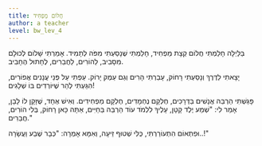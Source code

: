 ```yaml
---
title: חֲלוֹם מַפְחִיד
author: a teacher
level: bw_lev_4
---
```

בַּלַּיְלָה חָלַמְתִּי חֲלוֹם קְצָת מַפְחִיד,
חָלַמְתִּי שֶׁנָסַעְתִי מִפֹּה לְתָמִיד.
אָמַרְתִּי שָׁלוֹם לְכוּלָם מִסָבִיב,
לַהוֹרִים, לַחֲבֵרִים, לֶחָתוּל הֶחָבִיב.

יָצָאתִי לַדֶּרֶךְ וְנָסַעְתִי רָחוֹק,
עָבַרְתִּי הָרִים וְגַם עֵמֶק יָרוֹק.
עַפְתִּי עַל פְּנֵי עֲנָנִים אֲפוֹרִים,
הִגַּעְתִּי לְהַר שֶׁיּוֹרְדִים בּוֹ שְׁלָגִים!

פָּגַשְׁתִּי הַרְבֵּה אֲנָשִׁים בַּדְּרָכִים,
חֶלְקָם נֶחְמָדִים, חֶלְקָם מַפְחִידִים.
וְאִישׁ אֶחָד, שֶׁזָּקָן לוֹ לָבָן,
אָמַר לִי: "שְׁמַע יֶלֶד קָטָן,
עָלֶיךָ לִלְמֹד עוֹד הַרְבֵּה בַּחַיִּים,
אַתָּה כָּאן רָחוֹק, בְּלִי הוֹרִים, חֲבֵרִים."

וּפִתְאוֹם הִתְעוֹרַרְתִּי, כֻּלִּי שְׁטוּף זֵיעָה,
וְאִמָּא אָמְרָה: "כְּבָר שֶׁבַע וַעֲשָׂרָה..!"
